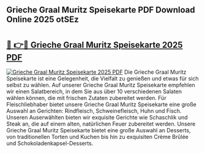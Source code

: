 ## Grieche Graal Muritz Speisekarte PDF Download Online 2025 otSEz

# <h2><a href="http://gc9u0o4.nevu.top/?p=Grieche+Graal+Muritz+Speisekarte">🔗 👉🔴 Grieche Graal Muritz Speisekarte 2025 PDF</a></h2>

[![Grieche Graal Muritz Speisekarte 2025 PDF](https://i.imgur.com/dBaPXMq.png)](http://gc9u0o4.nevu.top/?p=Grieche+Graal+Muritz+Speisekarte)
Die Grieche Graal Muritz Speisekarte ist eine Gelegenheit, die Vielfalt zu genießen und etwas für sich selbst zu wählen. Auf unserer Grieche Graal Muritz Speisekarte empfehlen wir einen Salatbereich, in dem Sie aus über 10 verschiedenen Salaten wählen können, die mit frischen Zutaten zubereitet werden. Für Fleischliebhaber bietet unsere Grieche Graal Muritz Speisekarte eine große Auswahl an Gerichten: Rindfleisch, Schweinefleisch, Huhn und Fisch. Unseren Auserwählten bieten wir exquisite Gerichte wie Schaschlik und Steak an, die auf einem alten, natürlichen Feuer zubereitet werden. Unsere Grieche Graal Muritz Speisekarte bietet eine große Auswahl an Desserts, von traditionellen Torten und Kuchen bis hin zu exquisiten Crème Brûlée und Schokoladenkapsel-Desserts.

